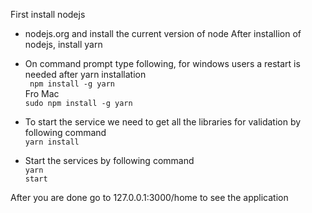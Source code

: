 First install nodejs
* nodejs.org and install the current version of node
After installion of nodejs, install yarn
* On command prompt type following, for windows users a restart is needed after yarn installation<br>
<code> npm install -g yarn</code><br>
Fro Mac<br>
<code>sudo npm install -g yarn</code>

* To start the service we need to get all the libraries for validation by following command<br>
<code>yarn install</code>
* Start the services by following command<br>
<code>yarn start</code>

After you are done go to 127.0.0.1:3000/home to see the application

